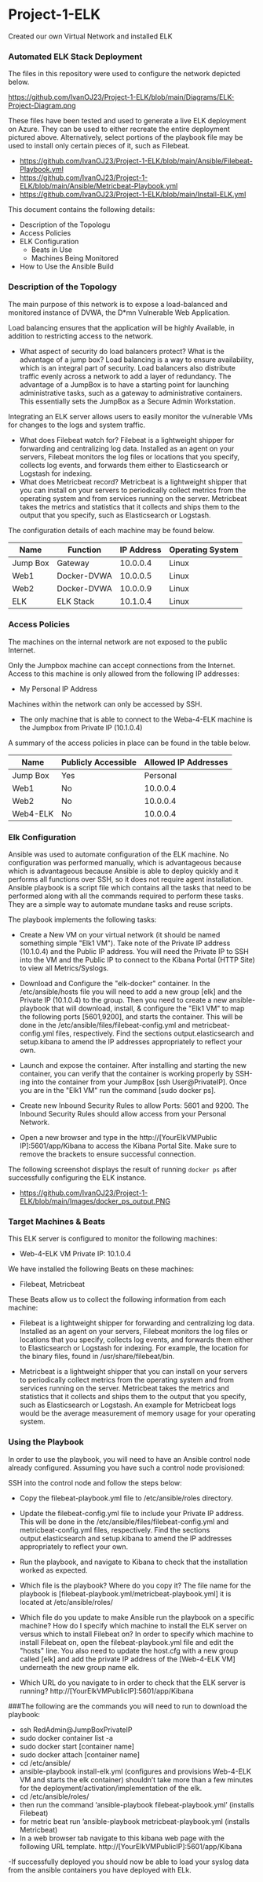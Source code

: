 # Project-1-ELK
Created our own Virtual Network and installed ELK
### Automated ELK Stack Deployment

The files in this repository were used to configure the network depicted below.

https://github.com/IvanOJ23/Project-1-ELK/blob/main/Diagrams/ELK-Project-Diagram.png

These files have been tested and used to generate a live ELK deployment on Azure. They can be used to either recreate the entire deployment pictured above. Alternatively, select portions of the playbook file may be used to install only certain pieces of it, such as Filebeat.

  - https://github.com/IvanOJ23/Project-1-ELK/blob/main/Ansible/Filebeat-Playbook.yml
  - https://github.com/IvanOJ23/Project-1-ELK/blob/main/Ansible/Metricbeat-Playbook.yml
  - https://github.com/IvanOJ23/Project-1-ELK/blob/main/Install-ELK.yml

This document contains the following details:
- Description of the Topologu
- Access Policies
- ELK Configuration
  - Beats in Use
  - Machines Being Monitored
- How to Use the Ansible Build


### Description of the Topology

The main purpose of this network is to expose a load-balanced and monitored instance of DVWA, the D*mn Vulnerable Web Application.

Load balancing ensures that the application will be highly Available, in addition to restricting access to the network.
- What aspect of security do load balancers protect? What is the advantage of a jump box? Load balancing is a way to ensure availability, which is an integral part of security. Load balancers also distribute traffic evenly across a network to add a layer of redundancy. The advantage of a JumpBox is to have a starting point for launching administrative tasks, such as a gateway to administrative containers. This essentially sets the JumpBox as a Secure Admin Workstation.

Integrating an ELK server allows users to easily monitor the vulnerable VMs for changes to the logs and system traffic.
- What does Filebeat watch for? Filebeat is a lightweight shipper for forwarding and centralizing log data. Installed as an agent on your servers, Filebeat monitors the log files or locations that you specify, collects log events, and forwards them either to Elasticsearch or Logstash for indexing.
- What does Metricbeat record? Metricbeat is a lightweight shipper that you can install on your servers to periodically collect metrics from the operating system and from services running on the server. Metricbeat takes the metrics and statistics that it collects and ships them to the output that you specify, such as Elasticsearch or Logstash.

The configuration details of each machine may be found below.

| Name     | Function  | IP Address | Operating System |
|----------|---------- |------------|------------------|
| Jump Box | Gateway   | 10.0.0.4   | Linux            |
| Web1     |Docker-DVWA| 10.0.0.5   | Linux            |
| Web2     |Docker-DVWA| 10.0.0.9   | Linux            |
| ELK      |ELK Stack  | 10.1.0.4   | Linux            |

### Access Policies

The machines on the internal network are not exposed to the public Internet. 

Only the Jumpbox machine can accept connections from the Internet. Access to this machine is only allowed from the following IP addresses:
- My Personal IP Address

Machines within the network can only be accessed by SSH.
- The only machine that is able to connect to the Weba-4-ELK machine is the Jumpbox from Private IP (10.1.0.4)

A summary of the access policies in place can be found in the table below.

| Name     | Publicly Accessible | Allowed IP Addresses |
|----------|---------------------|----------------------|
| Jump Box |      Yes            | Personal             |
| Web1     |      No             | 10.0.0.4             |
| Web2     |      No             | 10.0.0.4             |
| Web4-ELK |      No             | 10.0.0.4             |

### Elk Configuration

Ansible was used to automate configuration of the ELK machine. No configuration was performed manually, which is advantageous because which is advantageous because Ansible is able to deploy quickly and it performs all functions over SSH, so it does not require agent installation. Ansible playbook is a script file which contains all the tasks that need to be performed along with all the commands required to perform these tasks. They are a simple way to automate mundane tasks and reuse scripts.

The playbook implements the following tasks:

- Create a New VM on your virtual network (it should be named something simple "Elk1 VM"). Take note of the Private IP address (10.1.0.4) and the Public IP address. You will need the Private IP to SSH into the VM and the Public IP to connect to the Kibana Portal (HTTP Site) to view all Metrics/Syslogs.

- Download and Configure the "elk-docker" container. In the /etc/ansible/hosts file you will need to add a new group [elk] and the Private IP (10.1.0.4) to the group. Then you need to create a new ansible-playbook that will download, install, & configure the "Elk1 VM" to map the following ports [5601,9200], and starts the container. This will be done in the /etc/ansible/files/filebeat-config.yml and metricbeat-config.yml files, respectively. Find the sections output.elasticsearch and setup.kibana to amend the IP addresses appropriately to reflect your own.

- Launch and expose the container. After installing and starting the new container, you can verify that the container is working properly by SSH-ing into the container from your JumpBox [ssh User@PrivateIP]. Once you are in the "Elk1 VM" run the command [sudo docker ps].

- Create new Inbound Security Rules to allow Ports: 5601 and 9200. The Inbound Security Rules should allow access from your Personal Network.

- Open a new browser and type in the http://[YourElkVMPublic IP]:5601/app/Kibana to access the Kibana Portal Site. Make sure to remove the brackets to ensure successful connection.


The following screenshot displays the result of running `docker ps` after successfully configuring the ELK instance.

- https://github.com/IvanOJ23/Project-1-ELK/blob/main/Images/docker_ps_output.PNG

### Target Machines & Beats
This ELK server is configured to monitor the following machines:
- Web-4-ELK VM Private IP: 10.1.0.4

We have installed the following Beats on these machines:
- Filebeat, Metricbeat

These Beats allow us to collect the following information from each machine:
- Filebeat is a lightweight shipper for forwarding and centralizing log data. Installed as an agent on your servers, Filebeat monitors the log files or locations that you specify, collects log events, and forwards them either to Elasticsearch or Logstash for indexing. For example, the location for the binary files, found in /usr/share/filebeat/bin. 

- Metricbeat is a lightweight shipper that you can install on your servers to periodically collect metrics from the operating system and from services running on the server. Metricbeat takes the metrics and statistics that it collects and ships them to the output that you specify, such as Elasticsearch or Logstash. An example for Metricbeat logs would be the average measurement of memory usage for your operating system.

### Using the Playbook
In order to use the playbook, you will need to have an Ansible control node already configured. Assuming you have such a control node provisioned: 

SSH into the control node and follow the steps below:
- Copy the filebeat-playbook.yml file to /etc/ansible/roles directory.

- Update the filebeat-config.yml file to include your Private IP address. This will be done in the /etc/ansible/files/filebeat-config.yml and metricbeat-config.yml files, respectively. Find the sections output.elasticsearch and setup.kibana to amend the IP addresses appropriately to reflect your own.

- Run the playbook, and navigate to Kibana to check that the installation worked as expected.



- Which file is the playbook? Where do you copy it? The file name for the playbook is [filebeat-playbook.yml/metricbeat-playbook.yml] it is located at /etc/ansible/roles/

- Which file do you update to make Ansible run the playbook on a specific machine? How do I specify which machine to install the ELK server on versus which to install Filebeat on? In order to specify which machine to install Filebeat on, open the filebeat-playbook.yml file and edit the "hosts" line. You also need to update the host.cfg with a new group called [elk] and add the private IP address of the [Web-4-ELK VM] underneath the new group name elk.

- Which URL do you navigate to in order to check that the ELK server is running? http://[YourElkVMPublicIP]:5601/app/Kibana


###The following are the commands you will need to run to download the playbook:
- ssh RedAdmin@JumpBoxPrivateIP
- sudo docker container list -a
- sudo docker start [container name]
- sudo docker attach [container name]
- cd /etc/ansible/
- ansible-playbook install-elk.yml (configures and provisions Web-4-ELK VM and starts the elk container) shouldn’t take more than a few minutes for the deployment/activation/implementation of the elk.
- cd /etc/ansible/roles/
- then run the command ‘ansible-playbook filebeat-playbook.yml’ (installs Filebeat)
- for metric beat run ’ansible-playbook metricbeat-playbook.yml (installs Metricbeat)
- In a web browser tab navigate to this kibana web page with the following URL template. http://[YourElkVMPublicIP]:5601/app/Kibana

-If successfully deployed you should now be able to load your syslog data from the ansible containers you have deployed with ELk.

